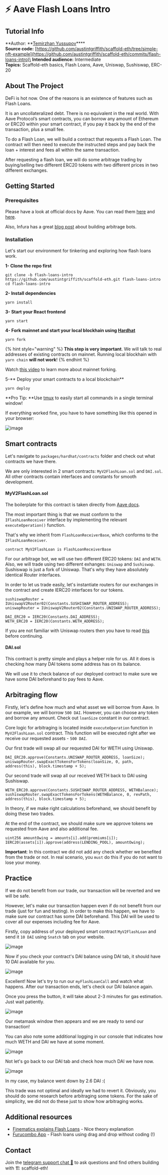 # ⚡️ Aave Flash Loans Intro

## Tutorial Info

**Author: **[Temirzhan Yussupov](https://github.com/ironsoul0)****\
**Source code:** [https://github.com/austintgriffith/scaffold-eth/tree/simple-nft-example](https://github.com/austintgriffith/scaffold-eth/commits/flash-loans-intro)\
**Intended audience:** Intermediate\
**Topics:** Scaffold-eth basics, Flash Loans, Aave, Uniswap, Sushiswap, ERC-20

## About The Project

DeFi is hot now. One of the reasons is an existence of features such as Flash Loans.

It is an uncollateralized debt. There is no equivalent in the real world. With Aave Protocol’s smart contracts, you can borrow any amount of Ethereum or ERC20 within your smart contract, if you pay it back by the end of the transaction, plus a small fee.

To do a Flash Loan, we will build a contract that requests a Flash Loan. The contract will then need to execute the instructed steps and pay back the loan + interest and fees all within the same transaction.

After requesting a flash loan, we will do some arbitrage trading by buying/selling two different ERC20 tokens with two different prices in two different exchanges.

## Getting Started

### Prerequisites

Please have a look at official docs by Aave. You can read them [here](https://docs.aave.com/faq/flash-loans) and [here](https://docs.aave.com/developers/guides/flash-loans).

Also, Infura has a great [blog post](https://blog.infura.io/build-a-flash-loan-arbitrage-bot-on-infura-part-i/) about building arbitrage bots.

### Installation

Let's start our environment for tinkering and exploring how flash loans work.

**1- Clone the repo first**

```
git clone -b flash-loans-intro https://github.com/austintgriffith/scaffold-eth.git flash-loans-intro
cd flash-loans-intro
```

**2- Install dependencies**

```
yarn install
```

**3- Start your React frontend**

```
yarn start
```

**4- Fork mainnet and start your local blockhain using **[**Hardhat**](https://hardhat.org)****

```
yarn fork
```

{% hint style="warning" %}
**This step is very important**. We will talk to real addresses of existing contracts on mainnet. Running local blockhain with `yarn chain` **will not work**!
{% endhint %}

Watch [this video](https://www.youtube.com/watch?v=xcBT4Jmi5TM\&feature=youtu.be) to learn more about mainnet forking.

5-** Deploy your smart contracts to a local blockchain**

```
yarn deploy
```

**Pro Tip: **Use [tmux](https://linuxize.com/post/getting-started-with-tmux/) to easily start all commands in a single terminal window!

If everything worked fine, you have to have something like this opened in your browser:

![image](https://github.com/austintgriffith/scaffold-eth/raw/flash-loans-intro/resources/browser.png)

## Smart contracts

Let's navigate to `packages/hardhat/contracts` folder and check out what contracts we have there.

We are only interested in 2 smart contracts: `MyV2FlashLoan.sol` and `DAI.sol`. All other contracts contain interfaces and constants for smooth development.

#### MyV2FlashLoan.sol

The boilerplate for this contract is taken directly from [Aave docs](https://docs.aave.com/developers/guides/flash-loans).

The most important thing is that we must conform to the `IFlashLoanReceiver` interface by implementing the relevant `executeOperation()` function.

That's why we inherit from `FlashLoanReceiverBase`, which conforms to the `IFlashLoanReceiver`.

```
contract MyV2FlashLoan is FlashLoanReceiverBase
```

For our arbitrage bot, we will use two different ERC20 tokens: `DAI` and `WETH`. Also, we will trade using two different exhanges: `Uniswap` and `Sushiswap`. Sushiswap is just a fork of Uniswap. That's why they have absolutely identical Router interfaces.

In order to let us trade easily, let's instantiate routers for our exchanges in the contract and create IERC20 interfaces for our tokens.

```
sushiswapRouter = IUniswapV2Router02(Constants.SUSHISWAP_ROUTER_ADDRESS);
uniswapRouter = IUniswapV2Router02(Constants.UNISWAP_ROUTER_ADDRESS);

DAI_ERC20 = IERC20(Constants.DAI_ADDRESS);
WETH_ERC20 = IERC20(Constants.WETH_ADDRESS);
```

If you are not familiar with Uniswap routers then you have to read [this](https://uniswap.org/docs/v2/smart-contracts/router02/) before continuing.

#### DAI.sol

This contract is pretty simple and plays a helper role for us. All it does is checking how many DAI tokens some address has on its balance.

We will use it to check balance of our deployed contract to make sure we have some DAI beforehand to pay fees to Aave.

## Arbitraging flow

Firstly, let's define how much and what asset we will borrow from Aave. In our example, we will borrow `500 DAI`. However, you can choose any token and borrow any amount. Check out `loanSize` constant in our contract.

Core logic for arbitraging is located inside `executeOperation` function in `MyV2FlashLoan.sol` contract. This function will be executed right after we receive our requested assets - `500 DAI`.

Our first trade will swap all our requested DAI for WETH using Uniswap.

```
DAI_ERC20.approve(Constants.UNISWAP_ROUTER_ADDRESS, loanSize);
uniswapRouter.swapExactTokensForTokens(loanSize, 0, path, address(this), block.timestamp + 5);
```

Our second trade will swap all our received WETH back to DAI using Sushiswap.

```
WETH_ERC20.approve(Constants.SUSHISWAP_ROUTER_ADDRESS, WETHBalance);
sushiswapRouter.swapExactTokensForTokens(WETHBalance, 0, revPath, address(this), block.timestamp + 5);
```

In theory, if we make right calculations beforehand, we should benefit by doing these two trades.

At the end of the contract, we should make sure we approve tokens we requested from Aave and also additional fee.

```
uint256 amountOwing = amounts[i].add(premiums[i]);
IERC20(assets[i]).approve(address(LENDING_POOL), amountOwing);
```

**Important**: In this contract we did not add any check whether we benefited from the trade or not. In real scenario, you `must` do this if you do not want to lose your money.

## Practice

If we do not benefit from our trade, our transaction will be reverted and we will be safe.

However, let's make our transaction happen even if do not benefit from our trade (just for fun and testing). In order to make this happen, we have to make sure our contract has some DAI beforehand. This DAI will be used to cover all our expenses including fee for Aave.

Firstly, copy address of your deployed smart contract `MyV2FlashLoan` and send it `10 DAI` using `Snatch` tab on your website.

![image](https://github.com/austintgriffith/scaffold-eth/raw/flash-loans-intro/resources/grab.png)

Now if you check your contract's DAI balance using DAI tab, it should have 10 DAI available for you.

![image](https://github.com/austintgriffith/scaffold-eth/raw/flash-loans-intro/resources/dai.png)

Excellent! Now let's try to run our `myFlashLoanCall` and watch what happens. After our transaction ends, let's check our DAI balance again.

Once you press the button, it will take about 2-3 minutes for gas estimation. Just wait patiently.

![image](https://github.com/austintgriffith/scaffold-eth/raw/flash-loans-intro/resources/metamask.png)

Our metamask window then appears and we are ready to send our transaction!

You can also note some additional logging in our console that indicates how much WETH and DAI we have at some moment.

![image](https://github.com/austintgriffith/scaffold-eth/raw/flash-loans-intro/resources/logging.png)

Not let's go back to our DAI tab and check how much DAI we have now.

![image](https://github.com/austintgriffith/scaffold-eth/raw/flash-loans-intro/resources/lost.png)

In my case, my balance went down by 2.6 DAI :(

This trade was not optimal and ideally we had to revert it. Obviously, you should do some research before arbitraging some tokens. For the sake of simplicity, we did not do these just to show how arbitraging works.

## Additional resources

* [Finematics explains Flash Loans](https://www.youtube.com/watch?v=mCJUhnXQ76s) - Nice theory explanation
* [Furucombo App](https://furucombo.app) - Flash loans using drag and drop without coding (!)

## Contact

Join the [telegram support chat 💬](https://t.me/joinchat/KByvmRe5wkR-8F_zz6AjpA) to ask questions and find others building with 🏗 scaffold-eth!
